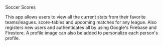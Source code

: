 Soccer Scores

This app allows users to view all the current stats from their favorite teams/leagues.
score-tables and upcoming matches for any league. Also registers new users and authenticates all by using Google's
Firebase and Firestore. A profile image can also be added to personalize each person's profile.
